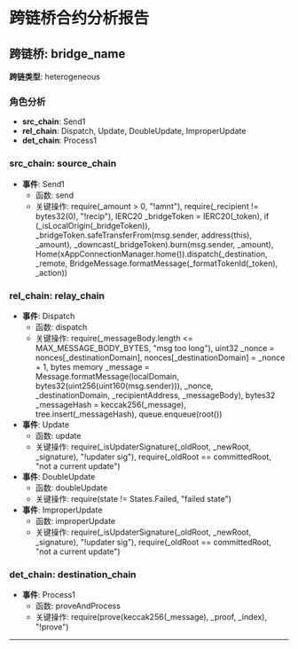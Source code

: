 # 跨链桥合约分析报告
## 跨链桥: bridge_name
**跨链类型**: heterogeneous
### 角色分析
- **src_chain**: Send1
- **rel_chain**: Dispatch, Update, DoubleUpdate, ImproperUpdate
- **det_chain**: Process1
### src_chain: source_chain
- **事件**: Send1
  - 函数: send
  - 关键操作: require(_amount > 0, "!amnt"), require(_recipient != bytes32(0), "!recip"), IERC20 _bridgeToken = IERC20(_token), if (_isLocalOrigin(_bridgeToken)), _bridgeToken.safeTransferFrom(msg.sender, address(this), _amount), _downcast(_bridgeToken).burn(msg.sender, _amount), Home(xAppConnectionManager.home()).dispatch(_destination, _remote, BridgeMessage.formatMessage(_formatTokenId(_token), _action))
### rel_chain: relay_chain
- **事件**: Dispatch
  - 函数: dispatch
  - 关键操作: require(_messageBody.length <= MAX_MESSAGE_BODY_BYTES, "msg too long"), uint32 _nonce = nonces[_destinationDomain], nonces[_destinationDomain] = _nonce + 1, bytes memory _message = Message.formatMessage(localDomain, bytes32(uint256(uint160(msg.sender))), _nonce, _destinationDomain, _recipientAddress, _messageBody), bytes32 _messageHash = keccak256(_message), tree.insert(_messageHash), queue.enqueue(root())
- **事件**: Update
  - 函数: update
  - 关键操作: require(_isUpdaterSignature(_oldRoot, _newRoot, _signature), "!updater sig"), require(_oldRoot == committedRoot, "not a current update")
- **事件**: DoubleUpdate
  - 函数: doubleUpdate
  - 关键操作: require(state != States.Failed, "failed state")
- **事件**: ImproperUpdate
  - 函数: improperUpdate
  - 关键操作: require(_isUpdaterSignature(_oldRoot, _newRoot, _signature), "!updater sig"), require(_oldRoot == committedRoot, "not a current update")
### det_chain: destination_chain
- **事件**: Process1
  - 函数: proveAndProcess
  - 关键操作: require(prove(keccak256(_message), _proof, _index), "!prove")
---
